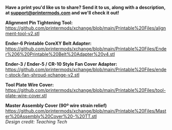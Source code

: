 **Have a print you'd like us to share? Send it to us, along with a description, at support@printermods.com and we'll check it out!**

**Alignment Pin Tightening Tool:**
https://github.com/printermods/xchange/blob/main/Printable%20Files/alignment-tool-v2.stl

**Ender-6 Printable CoreXY Belt Adapter:**
https://github.com/printermods/xchange/blob/main/Printable%20Files/Ender%206%20Printable%20Belt%20Adapter%20v4.stl  

**Ender-3 / Ender-5 / CR-10 Style Fan Cover Adapter:**
https://github.com/printermods/xchange/blob/main/Printable%20Files/ender-stock-fan-shroud-xchange-v2.stl

**Tool Plate Wire Cover:**
https://github.com/printermods/xchange/blob/main/Printable%20Files/tool-plate-wire-cover.stl  

**Master Assembly Cover (90º wire strain relief)**
https://github.com/printermods/xchange/blob/main/Printable%20Files/Master%20Assembly%20Cover%20-%20TT.stl  
*Design credit: Teaching Tech*
